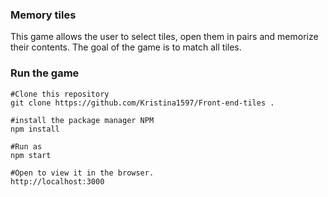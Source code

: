 ### Memory tiles
This game allows the user to select tiles, open them in pairs and memorize their contents. The goal of the game is to match all tiles.

### Run the game

```
#Clone this repository
git clone https://github.com/Kristina1597/Front-end-tiles .

#install the package manager NPM
npm install

#Run as
npm start

#Open to view it in the browser.
http://localhost:3000
```


